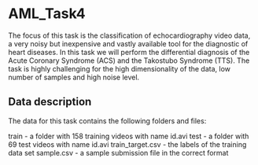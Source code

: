# AML_Task4

The focus of this task is the classification of echocardiography video data, a very noisy but inexpensive and vastly available tool for the diagnostic of heart diseases. In this task we will perform the differential diagnosis of the Acute Coronary Syndrome (ACS) and the Takostubo Syndrome (TTS). The task is highly challenging for the high dimensionality of the data, low number of samples and high noise level.

## Data description

The data for this task contains the following folders and files:

train - a folder with 158 training videos with name id.avi
test - a folder with 69 test videos with name id.avi
train_target.csv - the labels of the training data set
sample.csv - a sample submission file in the correct format
